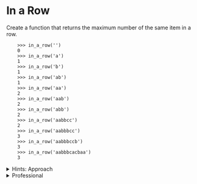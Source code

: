 In a Row
========

Create a function that returns the maximum number of the same item in a row.


```
    >>> in_a_row('')
    0
    >>> in_a_row('a')
    1
    >>> in_a_row('b')
    1
    >>> in_a_row('ab')
    1
    >>> in_a_row('aa')
    2
    >>> in_a_row('aab')
    2
    >>> in_a_row('abb')
    2
    >>> in_a_row('aabbcc')
    2
    >>> in_a_row('aabbbcc')
    3
    >>> in_a_row('aabbbccb')
    3
    >>> in_a_row('aabbbcacbaa')
    3
```

<details>
<summary>Hints: Approach</summary>

* Starting point: maybe create a function that counts the number of occurrences of an element in data
    * ```
        >>> count_item('a', "abcba")
        2
        ```
</details>


<details>
<summary>Professional</summary>

Professionals can make this generic, so that it can be used for multiple types of data
```
    >>> in_a_row((1,2,2,3,3,3,2,2))
    3
```
Can you also return the item that has been repeated that many times
```csharp
(int count, T i) in_a_row<T> (IEnumerable<T> data) {
```
</details>
